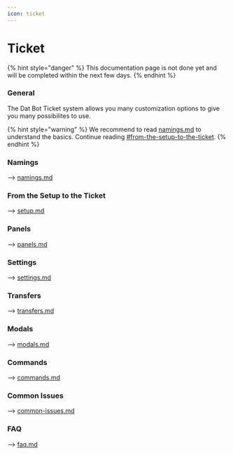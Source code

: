 ```yaml
---
icon: ticket
---
```


# Ticket

{% hint style="danger" %}
This documentation page is not done yet and will be completed within the next few days.
{% endhint %}

### General

The Dat Bot Ticket system allows you many customization options to give you many possibilites to use.&#x20;

{% hint style="warning" %}
We recommend to read [namings.md](namings.md "mention") to understand the basics. Continue reading [#from-the-setup-to-the-ticket](./#from-the-setup-to-the-ticket "mention").
{% endhint %}

### Namings

\--> [namings.md](namings.md "mention")

### From the Setup to the Ticket

\--> [setup.md](setup.md "mention")

### Panels

\--> [panels.md](panels.md "mention")

### Settings

\--> [settings.md](settings.md "mention")

### Transfers

\--> [transfers.md](transfers.md "mention")

### Modals

\--> [modals.md](modals.md "mention")

### Commands

\--> [commands.md](commands.md "mention")

### Common Issues

\--> [common-issues.md](common-issues.md "mention")

### FAQ

\--> [faq.md](faq.md "mention")
